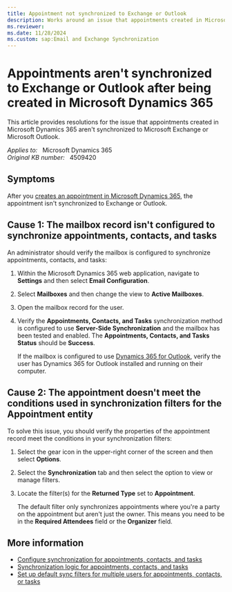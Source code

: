 ```yaml
---
title: Appointment not synchronized to Exchange or Outlook
description: Works around an issue that appointments created in Microsoft Dynamics 365 aren't synchronized to Microsoft Exchange or Microsoft Outlook.
ms.reviewer: 
ms.date: 11/28/2024
ms.custom: sap:Email and Exchange Synchronization
---
```

# Appointments aren't synchronized to Exchange or Outlook after being created in Microsoft Dynamics 365

This article provides resolutions for the issue that appointments created in Microsoft Dynamics 365 aren't synchronized to Microsoft Exchange or Microsoft Outlook.

_Applies to:_ &nbsp; Microsoft Dynamics 365  
_Original KB number:_ &nbsp; 4509420

## Symptoms

After you [creates an appointment in Microsoft Dynamics 365](/dynamics365/customerengagement/on-premises/basics/create-edit-appointment), the appointment isn't synchronized to Exchange or Outlook.

## Cause 1: The mailbox record isn't configured to synchronize appointments, contacts, and tasks

An administrator should verify the mailbox is configured to synchronize appointments, contacts, and tasks:

1. Within the Microsoft Dynamics 365 web application, navigate to **Settings** and then select **Email Configuration**.
2. Select **Mailboxes** and then change the view to **Active Mailboxes**.
3. Open the mailbox record for the user.
4. Verify the **Appointments, Contacts, and Tasks** synchronization method is configured to use **Server-Side Synchronization** and the mailbox has been tested and enabled. The **Appointments, Contacts, and Tasks Status** should be **Success**.

   If the mailbox is configured to use [Dynamics 365 for Outlook](/dynamics365/outlook-addin/admin-guide/install), verify the user has Dynamics 365 for Outlook installed and running on their computer.

## Cause 2: The appointment doesn't meet the conditions used in synchronization filters for the Appointment entity

To solve this issue, you should verify the properties of the appointment record meet the conditions in your synchronization filters:

1. Select the gear icon in the upper-right corner of the screen and then select **Options**.
2. Select the **Synchronization** tab and then select the option to view or manage filters.
3. Locate the filter(s) for the **Returned Type** set to **Appointment**.

   The default filter only synchronizes appointments where you're a party on the appointment but aren't just the owner. This means you need to be in the **Required Attendees** field or the **Organizer** field.

## More information

- [Configure synchronization for appointments, contacts, and tasks](/dynamics365/outlook-addin/admin-guide/configure-synchronization-appointments-contacts-tasks)
- [Synchronization logic for appointments, contacts, and tasks](/power-platform/admin/sync-logic)
- [Set up default sync filters for multiple users for appointments, contacts, or tasks](/power-platform/admin/configure-default-sync-filters)
